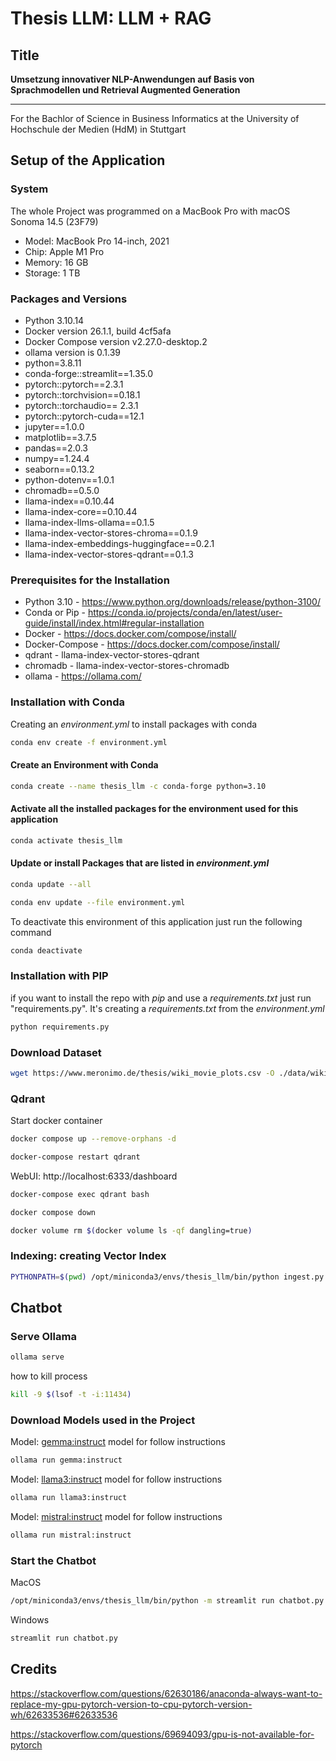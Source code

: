# Thesis LLM: LLM + RAG
## Title

**Umsetzung innovativer NLP-Anwendungen auf Basis von Sprachmodellen und Retrieval Augmented Generation**

---
For the Bachlor of Science in Business Informatics at the University of Hochschule der Medien (HdM) in Stuttgart

## Setup of the Application
### System 
The whole Project was programmed on a MacBook Pro with macOS Sonoma 14.5 (23F79)
- Model: MacBook Pro 14-inch, 2021
- Chip: Apple M1 Pro
- Memory: 16 GB
- Storage: 1 TB

### Packages and Versions
- Python 3.10.14
- Docker version 26.1.1, build 4cf5afa
- Docker Compose version v2.27.0-desktop.2
- ollama version is 0.1.39
- python=3.8.11
- conda-forge::streamlit==1.35.0
- pytorch::pytorch==2.3.1
- pytorch::torchvision==0.18.1
- pytorch::torchaudio== 2.3.1
- pytorch::pytorch-cuda==12.1
- jupyter==1.0.0
- matplotlib==3.7.5
- pandas==2.0.3
- numpy==1.24.4
- seaborn==0.13.2
- python-dotenv==1.0.1
- chromadb==0.5.0
- llama-index==0.10.44
- llama-index-core==0.10.44
- llama-index-llms-ollama==0.1.5
- llama-index-vector-stores-chroma==0.1.9
- llama-index-embeddings-huggingface==0.2.1
- llama-index-vector-stores-qdrant==0.1.3

### Prerequisites for the Installation
- Python 3.10 - https://www.python.org/downloads/release/python-3100/
- Conda or Pip - https://conda.io/projects/conda/en/latest/user-guide/install/index.html#regular-installation
- Docker - https://docs.docker.com/compose/install/
- Docker-Compose - https://docs.docker.com/compose/install/
- qdrant - llama-index-vector-stores-qdrant
- chromadb - llama-index-vector-stores-chromadb
- ollama - https://ollama.com/

### Installation with Conda

Creating an _environment.yml_ to install packages with conda
```sh
conda env create -f environment.yml
```

#### Create an Environment with Conda
```sh
conda create --name thesis_llm -c conda-forge python=3.10
```
#### Activate all the installed packages for the environment used for this application
```sh
conda activate thesis_llm
```
#### Update or install Packages that are listed in _environment.yml_
```sh
conda update --all
```
```sh
conda env update --file environment.yml
```
To deactivate this environment of this application just run the following command
```sh
conda deactivate
```

### Installation with PIP
if you want to install the repo with _pip_ and use a _requirements.txt_ just run "requirements.py".
It's creating a _requirements.txt_ from the _environment.yml_
```sh
python requirements.py
```

### Download Dataset
```sh
wget https://www.meronimo.de/thesis/wiki_movie_plots.csv -O ./data/wiki_movie_plots.csv
```
### Qdrant

Start docker container
```sh
docker compose up --remove-orphans -d
```
```sh
docker-compose restart qdrant
```
WebUI: http://localhost:6333/dashboard

```sh
docker-compose exec qdrant bash
```

```sh
docker compose down
```
```sh
docker volume rm $(docker volume ls -qf dangling=true)
```

### Indexing: creating Vector Index
```sh
PYTHONPATH=$(pwd) /opt/miniconda3/envs/thesis_llm/bin/python ingest.py
```
## Chatbot
### Serve Ollama
```sh
ollama serve
```
how to kill process
```sh
kill -9 $(lsof -t -i:11434)
```
### Download Models used in the Project
Model: [gemma:instruct](https://ollama.com/library/gemma) model for follow instructions
```sh
ollama run gemma:instruct
```
Model: [llama3:instruct](https://ollama.com/library/llama3:instruct) model for follow instructions
```sh
ollama run llama3:instruct
```
Model: [mistral:instruct](https://ollama.com/library/mistral:instruct) model for follow instructions
```sh
ollama run mistral:instruct
```
### Start the Chatbot
MacOS
```sh
/opt/miniconda3/envs/thesis_llm/bin/python -m streamlit run chatbot.py
```
Windows
```sh
streamlit run chatbot.py
```

## Credits
https://stackoverflow.com/questions/62630186/anaconda-always-want-to-replace-my-gpu-pytorch-version-to-cpu-pytorch-version-wh/62633536#62633536

https://stackoverflow.com/questions/69694093/gpu-is-not-available-for-pytorch